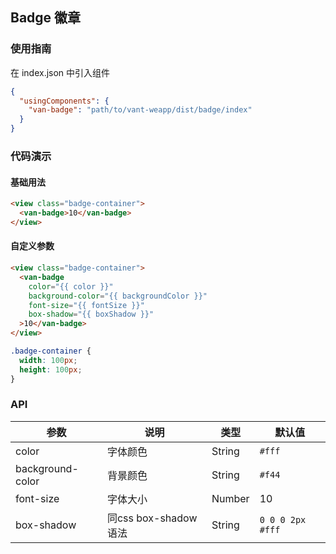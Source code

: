 ## Badge 徽章

### 使用指南
在 index.json 中引入组件
```json
{
  "usingComponents": {
    "van-badge": "path/to/vant-weapp/dist/badge/index"
  }
}
```

### 代码演示

#### 基础用法
```html
<view class="badge-container">
  <van-badge>10</van-badge>
</view>
```

#### 自定义参数
```html
<view class="badge-container">
  <van-badge
    color="{{ color }}"
    background-color="{{ backgroundColor }}"
    font-size="{{ fontSize }}"
    box-shadow="{{ boxShadow }}"
  >10</van-badge>
</view>
```

```css
.badge-container {
  width: 100px;
  height: 100px;
}
```

### API
| 参数 | 说明 | 类型 | 默认值 |
|-----|-----|-----|-----|
| color | 字体颜色 | String | `#fff`
| background-color | 背景颜色 | String | `#f44`
| font-size | 字体大小 | Number | 10
| box-shadow | 同css box-shadow语法 | String | `0 0 0 2px #fff`
